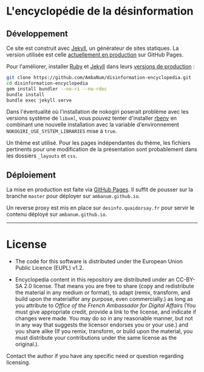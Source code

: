 # L'encyclopédie de la désinformation

## Développement

Ce site est construit avec [Jekyll](https://jekyllrb.com/), un générateur de sites statiques. La version utilisée est celle [actuellement en production](https://pages.github.com/versions/) sur GitHub Pages.

Pour l'améliorer, installer [Ruby](https://www.ruby-lang.org/fr/) et [Jekyll](https://jekyllrb.com) dans leurs [versions de production](https://pages.github.com/versions/) :

```sh
git clone https://github.com/AmbaNum/disinformation-encyclopedia.git
cd disinformation-encyclopedia
gem install bundler --no-ri --no-rdoc
bundle install
bundle exec jekyll serve
```

Dans l'éventualité où l'installation de nokogiri poserait problème avec les versions système de `libxml`, vous pouvez tenter d'installer [rbenv](https://github.com/rbenv/rbenv) en combinant une nouvelle installation avec la variable d'environnement `NOKOGIRI_USE_SYSTEM_LIBRARIES` mise à `true`.

Un thème est utilisé. Pour les pages indépendantes du thème, les fichiers pertinents pour une modification de la présentation sont probablement dans les dossiers `_layouts` et `css`.


## Déploiement

La mise en production est faite via [GitHub Pages](https://pages.github.com). Il suffit de pousser sur la branche `master` pour déployer sur `ambanum.github.io`.

Un reverse proxy est mis en place sur `desinfo.quaidorsay.fr` pour servir le contenu déployé sur `ambanum.github.io`.

- - - - - - -

# License

- The code for this software is distributed under the European Union Public Licence (EUPL) v1.2.

- Encyclopedia content in this repository are distributed under an CC-BY-SA 2.0 license. That means you are free to share (copy and redistribute the material in any medium or format), to adapt (remix, transform, and build upon the materialfor any purpose, even commercially.) as long as you attribute to *Office of the French Ambassador for Digital Affairs* (You must give appropriate credit, provide a link to the license, and indicate if changes were made. You may do so in any reasonable manner, but not in any way that suggests the licensor endorses you or your use.) and you share alike (If you remix, transform, or build upon the material, you must distribute your contributions under the same license as the original.).

Contact the author if you have any specific need or question regarding licensing.
